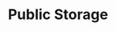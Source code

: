 ---
title: "Public Storage"
url: /san-antonio/public-storage-west-sunset-road/
shop: storage rental
---
